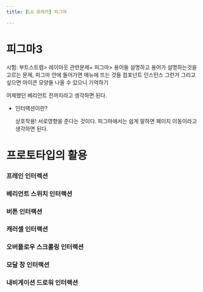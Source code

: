 ```yaml
---
title: [LG 유레카] 피그마

---
```


# 피그마3

시험: 부트스트렙> 레이아웃 관련문제+ 피그마> 용어들 설명하고 용어가 설명하는것을 고르는 문제, 피그마 안에 들어가면 메뉴에 뜨는 것들 컴포넌트 인스턴스 그런거 그리고 싶으면 아이콘 모양들 나올 수 있으니 기억하기

어제했던 베리언트 전까지라고 생각하면 된다.



- 인터랙션이란?

  상호작용! 서로영향을 준다는 것이다. 피그마에서는 쉽게 말하면 페이지 이동이라고 생각하면 된다. 

  

# 프로토타입의 활용

### 프레인 인터렉션

### 베리언트 스위치 인터랙션

### 버튼 인터랙션

### 캐러셀 인터랙션

### 오버플로우 스크롤링 인터랙션

### 모달 창 인터랙션

### 내비게이션 드로워 인터랙션 